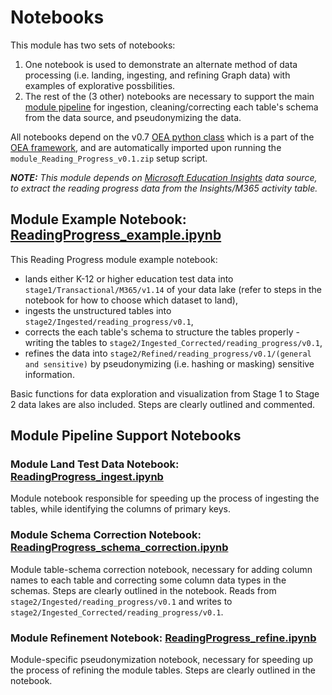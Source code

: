 # Notebooks

This module has two sets of notebooks:
 1. One notebook is used to demonstrate an alternate method of data processing (i.e. landing, ingesting, and refining Graph data) with examples of explorative possbilities.
 2. The rest of the (3 other) notebooks are necessary to support the main [module pipeline](https://github.com/microsoft/OpenEduAnalytics/tree/main/modules/module_catalog/Reading_Progress/pipeline) for ingestion, cleaning/correcting each table's schema from the data source, and pseudonymizing the data.

All notebooks depend on the v0.7 [OEA python class](https://github.com/microsoft/OpenEduAnalytics/blob/main/framework/synapse/notebook/OEA_py.ipynb) which is a part of the [OEA framework](https://github.com/microsoft/OpenEduAnalytics/tree/main/framework), and are automatically imported upon running the ```module_Reading_Progress_v0.1.zip``` setup script.

**<em>NOTE:** This module depends on [Microsoft Education Insights](https://github.com/microsoft/OpenEduAnalytics/tree/main/modules/module_catalog/Microsoft_Education_Insights) data source, to extract the reading progress data from the Insights/M365 activity table.</em>

## Module Example Notebook: [ReadingProgress_example.ipynb](https://github.com/microsoft/OpenEduAnalytics/blob/main/modules/module_catalog/Reading_Progress/notebook/ReadingProgress_example.ipynb)

This Reading Progress module example notebook:
 - lands either K-12 or higher education test data into ```stage1/Transactional/M365/v1.14``` of your data lake (refer to steps in the notebook for how to choose which dataset to land), 
 - ingests the unstructured tables into ```stage2/Ingested/reading_progress/v0.1```, 
 - corrects the each table's schema to structure the tables properly - writing the tables to ```stage2/Ingested_Corrected/reading_progress/v0.1```, 
 - refines the data into ```stage2/Refined/reading_progress/v0.1/(general and sensitive)``` by pseudonymizing (i.e. hashing or masking) sensitive information. 

Basic functions for data exploration and visualization from Stage 1 to Stage 2 data lakes are also included. Steps are clearly outlined and commented.

## Module Pipeline Support Notebooks

### Module Land Test Data Notebook: [ReadingProgress_ingest.ipynb](https://github.com/microsoft/OpenEduAnalytics/blob/main/modules/module_catalog/Reading_Progress/notebook/ReadingProgress_ingest.ipynb)

Module notebook responsible for speeding up the process of ingesting the tables, while identifying the columns of primary keys. 

### Module Schema Correction Notebook: [ReadingProgress_schema_correction.ipynb](https://github.com/microsoft/OpenEduAnalytics/blob/main/modules/module_catalog/Reading_Progress/notebook/ReadingProgress_schema_correction.ipynb)

Module table-schema correction notebook, necessary for adding column names to each table and correcting some column data types in the schemas. Steps are clearly outlined in the notebook. Reads from ```stage2/Ingested/reading_progress/v0.1``` and writes to ```stage2/Ingested_Corrected/reading_progress/v0.1```.

### Module Refinement Notebook: [ReadingProgress_refine.ipynb](https://github.com/microsoft/OpenEduAnalytics/blob/main/modules/module_catalog/Reading_Progress/notebook/ReadingProgress_refine.ipynb)

Module-specific pseudonymization notebook, necessary for speeding up the process of refining the module tables. Steps are clearly outlined in the notebook.
